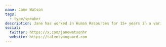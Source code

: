 ```yaml
---
name: Jane Watson
tags:
  - type/speaker
description: Jane has worked in Human Resources for 15+ years in a variety of industries, and founded The Aperta Project in 2018. She's currently studying Human Systems Intervention at Concordia University.
social:
  twitter: https://x.com/janewatsonhr
  website: https://talentvanguard.com
---
```

